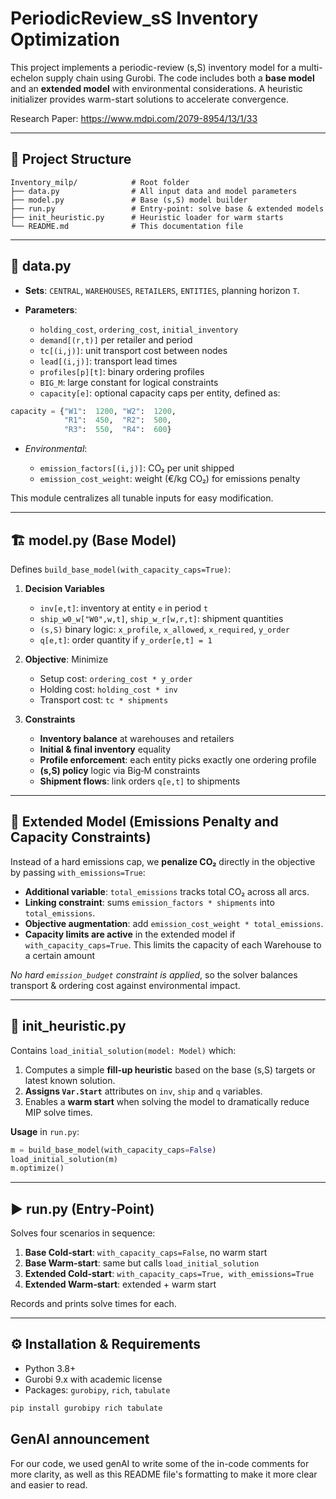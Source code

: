 # PeriodicReview_sS Inventory Optimization

This project implements a periodic-review (s,S) inventory model for a multi-echelon supply chain using Gurobi. The code includes both a **base model** and an **extended model** with environmental considerations. A heuristic initializer provides warm-start solutions to accelerate convergence.

Research Paper: https://www.mdpi.com/2079-8954/13/1/33 

---

## 📂 Project Structure

```
Inventory_milp/            # Root folder
├── data.py                # All input data and model parameters
├── model.py               # Base (s,S) model builder
├── run.py                 # Entry-point: solve base & extended models
├── init_heuristic.py      # Heuristic loader for warm starts
└── README.md              # This documentation file
```

---

## 📝 data.py

* **Sets**: `CENTRAL`, `WAREHOUSES`, `RETAILERS`, `ENTITIES`, planning horizon `T`.
* **Parameters**:

  * `holding_cost`, `ordering_cost`, `initial_inventory`
  * `demand[(r,t)]` per retailer and period
  * `tc[(i,j)]`: unit transport cost between nodes
  * `lead[(i,j)]`: transport lead times
  * `profiles[p][t]`: binary ordering profiles
  * `BIG_M`: large constant for logical constraints
  * `capacity[e]`: optional capacity caps per entity, defined as:

```python
capacity = {"W1":  1200, "W2":  1200,
            "R1":  450,  "R2":  500,
            "R3":  550,  "R4":  600}
```

* *Environmental*:

  * `emission_factors[(i,j)]`: CO₂ per unit shipped
  * `emission_cost_weight`: weight (€/kg CO₂) for emissions penalty

This module centralizes all tunable inputs for easy modification.

---

## 🏗 model.py (Base Model)

Defines `build_base_model(with_capacity_caps=True)`:

1. **Decision Variables**

   * `inv[e,t]`: inventory at entity `e` in period `t`
   * `ship_w0_w["W0",w,t]`, `ship_w_r[w,r,t]`: shipment quantities
   * `(s,S)` binary logic: `x_profile`, `x_allowed`, `x_required`, `y_order`
   * `q[e,t]`: order quantity if `y_order[e,t] = 1`

2. **Objective**: Minimize

   * Setup cost: `ordering_cost * y_order`
   * Holding cost: `holding_cost * inv`
   * Transport cost: `tc * shipments`

3. **Constraints**

   * **Inventory balance** at warehouses and retailers
   * **Initial & final inventory** equality
   * **Profile enforcement**: each entity picks exactly one ordering profile
   * **(s,S) policy** logic via Big‑M constraints
   * **Shipment flows**: link orders `q[e,t]` to shipments
---

## 🌱 Extended Model (Emissions Penalty and Capacity Constraints)

Instead of a hard emissions cap, we **penalize CO₂** directly in the objective by passing `with_emissions=True`:

* **Additional variable**: `total_emissions` tracks total CO₂ across all arcs.
* **Linking constraint**: sums `emission_factors * shipments` into `total_emissions`.
* **Objective augmentation**: add `emission_cost_weight * total_emissions`.
* **Capacity limits are active** in the extended model if `with_capacity_caps=True`. This limits the capacity of each Warehouse to a certain amount

*No hard `emission_budget` constraint is applied*, so the solver balances transport & ordering cost against environmental impact.


---

## 🚀 init\_heuristic.py

Contains `load_initial_solution(model: Model)` which:

1. Computes a simple **fill-up heuristic** based on the base (s,S) targets or latest known solution.
2. **Assigns `Var.Start`** attributes on `inv`, `ship` and `q` variables.
3. Enables a **warm start** when solving the model to dramatically reduce MIP solve times.

**Usage** in `run.py`:

```python
m = build_base_model(with_capacity_caps=False)
load_initial_solution(m)
m.optimize()
```

---

## ▶ run.py (Entry‑Point)

Solves four scenarios in sequence:

1. **Base Cold‑start**: `with_capacity_caps=False`, no warm start
2. **Base Warm‑start**: same but calls `load_initial_solution`
3. **Extended Cold‑start**: `with_capacity_caps=True, with_emissions=True`
4. **Extended Warm‑start**: extended + warm start

Records and prints solve times for each.

---

## ⚙️ Installation & Requirements

* Python 3.8+
* Gurobi 9.x with academic license
* Packages: `gurobipy`, `rich`, `tabulate`

```bash
pip install gurobipy rich tabulate
```

## GenAI announcement

For our code, we used genAI to write some of the in-code comments for more clarity, as well as this README file's formatting to make it more clear and easier to read. 


